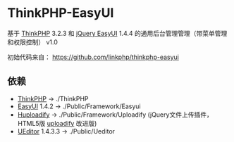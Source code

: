 # ThinkPHP-EasyUI

基于 [ThinkPHP](http://doc.thinkphp.cn/) 3.2.3 和 [jQuery EasyUI](http://jeasyui.com/documentation/) 1.4.4 的通用后台管理管理（带菜单管理和权限控制） v1.0

初始代码来自： <https://github.com/linkphp/thinkphp-easyui>

## 依赖
 - [ThinkPHP](http://www.thinkphp.cn/down/610.html) -> ./ThinkPHP
 - [EasyUI](http://www.jeasyui.com/) 1.4.2 -> ./Public/Framework/Easyui
 - [Huploadify](http://www.cnblogs.com/lvdabao/p/3452858.html) -> ./Public/Framework/Uploadify (jQuery文件上传插件，HTML5版 [uploadify](http://www.uploadify.com/) 改进版)
 - [UEditor](http://ueditor.baidu.com/website/download.html) 1.4.3.3 -> ./Public/Ueditor